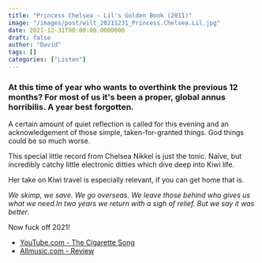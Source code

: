 ```yaml
---
title: "Princess Chelsea - Lil's Golden Book (2011)"
image: "/images/post/wilt_20211231_Princess.Chelsea.Lil.jpg"
date: 2021-12-31T00:00:00.0000000
draft: false
author: "David"
tags: []
categories: ["Listen"]
---
```

### At this time of year who wants to overthink the previous 12 months? For most of us it's been a proper, global annus horribilis. A year best forgotten.

 A certain amount of quiet reflection is called for this evening and an acknowledgement of those simple, taken-for-granted things. God things could be so much worse.

 This special little record from Chelsea Nikkel is just the tonic. Naïve, but incredibly catchy little electronic ditties which dive deep into Kiwi life.

 Her take on Kiwi travel is especially relevant, if you can get home that is.

 *We skimp, we save. We go overseas. We leave those behind who gives us what we need.In two years we return with a sigh of relief. But we say it was better.*

 Now fuck off 2021!

-  [YouTube.com - The Cigarette Song](https://www.youtube.com/watch?v=4TV_128Fz2g)
-  [Allmusic.com - Review](https://www.allmusic.com/album/lil-golden-book-mw0002201668)